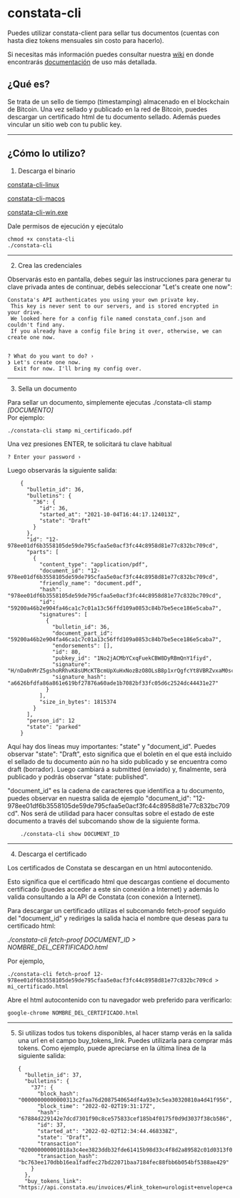 # constata-cli
Puedes utilizar constata-client para sellar tus documentos (cuentas con hasta diez tokens mensuales sin costo para hacerlo).

Si necesitas más información puedes consultar nuestra [wiki](https://github.com/constata-eu/constata-client/wiki) en donde encontrarás [documentación](https://github.com/constata-eu/constata-client/wiki) de uso más detallada.

## ¿Qué es?
Se trata de un sello de tiempo (timestamping) almacenado en el blockchain de Bitcoin. Una vez sellado y publicado en la red de Bitcoin, puedes descargar un certificado html de tu documento sellado. Además puedes vincular un sitio web con tu public key.
***
## ¿Cómo lo utilizo?  

1. Descarga el binario

[constata-cli-linux](https://github.com/constata-eu/constata-client/releases/download/rc-3/constata-cli-linux)


[constata-cli-macos](https://github.com/constata-eu/constata-client/releases/download/rc-3/constata-cli-macos)


[constata-cli-win.exe](https://github.com/constata-eu/constata-client/releases/download/rc-3/constata-cli-win.exe)  


Dale permisos de ejecución y ejecútalo

    chmod +x constata-cli
    ./constata-cli

***
2. Crea las credenciales 

Observarás esto en pantalla, debes seguir las instrucciones para generar tu clave privada antes de continuar, debés seleccionar "Let's create one now":


    Constata's API authenticates you using your own private key.  
     This key is never sent to our servers, and is stored encrypted in your drive.  
     We looked here for a config file named constata_conf.json and couldn't find any.  
     If you already have a config file bring it over, otherwise, we can create one now.


    ? What do you want to do? ›  
    ❯ Let's create one now.  
      Exit for now. I'll bring my config over.

***
3. Sella un documento

Para sellar un documento, simplemente ejecutas ./constata-cli stamp *[DOCUMENTO]*  
Por ejemplo:

`./constata-cli stamp mi_certificado.pdf`

Una vez presiones ENTER, te solicitará tu clave habitual

`? Enter your password › `

Luego observarás la siguiente salida:

        {
          "bulletin_id": 36,
          "bulletins": {
            "36": {
              "id": 36,
              "started_at": "2021-10-04T16:44:17.124013Z",
              "state": "Draft"
            }
          },
          "id": "12-978ee01df6b3558105de59de795cfaa5e0acf3fc44c8958d81e77c832bc709cd",
          "parts": [
            {
              "content_type": "application/pdf",
              "document_id": "12-978ee01df6b3558105de59de795cfaa5e0acf3fc44c8958d81e77c832bc709cd",
              "friendly_name": "document.pdf",
              "hash": "978ee01df6b3558105de59de795cfaa5e0acf3fc44c8958d81e77c832bc709cd",
              "id": "59200a46b2e904fa46ca1c7c01a13c56ffd109a0853c84b7be5ece186e5caba7",
              "signatures": [
                {
                  "bulletin_id": 36,
                  "document_part_id": "59200a46b2e904fa46ca1c7c01a13c56ffd109a0853c84b7be5ece186e5caba7",
                  "endorsements": [],
                  "id": 80,
                  "pubkey_id": "1No2jACMbYCxqFuekCBW8DyRBmQnY1fiyd",
                  "signature": "H/nDa0nMrZ5gshoRRhvK8sUMcKTBcmUpXuHxNozBzO8OLsB8p1xrQgfcYt8VBRZvxaM0sceaVX99zSptFen4WFg=",
                  "signature_hash": "a6626bfdfa86a861e619bf27876a60ade1b7082bf33fc05d6c2524dc44431e27"
                }
              ],
              "size_in_bytes": 1815374
            }
          ],
          "person_id": 12
          "state": "parked"
        }

Aquí hay dos líneas muy importantes: "state" y "document_id". Puedes observar "state": "Draft", esto significa que el boletín en el que está incluido el sellado de tu documento aún no ha sido publicado y se encuentra como draft (borrador). Luego cambiará a submitted (enviado) y, finalmente, será publicado y podrás observar "state: published".

"document_id" es la cadena de caracteres que identifica a tu documento, puedes observar en nuestra salida de ejemplo "document_id": "12-978ee01df6b3558105de59de795cfaa5e0acf3fc44c8958d81e77c832bc709cd". Nos será de utilidad para hacer consultas sobre el estado de este documento a través del subcomando show de la siguiente forma.

        ./constata-cli show DOCUMENT_ID

***
4. Descarga el certificado

Los certificados de Constata se descargan en un html autocontenido.

Esto significa que el certificado html que descargas contiene el documento certificado
(puedes acceder a este sin conexión a Internet) y además lo valida consultando a
la API de Constata (con conexión a Internet).

Para descargar un certificado utilizas el subcomando fetch-proof seguido del "document_id" y rediriges la salida hacia el nombre que deseas para tu certificado html:

*./constata-cli fetch-proof DOCUMENT_ID > NOMBRE_DEL_CERTIFICADO.html*

Por ejemplo,

`./constata-cli fetch-proof 12-978ee01df6b3558105de59de795cfaa5e0acf3fc44c8958d81e77c832bc709cd > mi_certificado.html`


Abre el html autocontenido con tu navegador web preferido para verificarlo:

`google-chrome NOMBRE_DEL_CERTIFICADO.html`

***
5. Si utilizas todos tus tokens disponibles, al hacer stamp verás en la salida una url en el campo buy_tokens_link. Puedes utilizarla para comprar más tokens. Como ejemplo, puede apreciarse en la última línea de la siguiente salida:

       {
         "bulletin_id": 37,
         "bulletins": {
           "37": {
             "block_hash": "00000000000000313c2faa76d2087540654df4a93e3c5ea30320810a4d41f956",
             "block_time": "2022-02-02T19:31:17Z",
             "hash": "67884d229142e7dcd7301f90c8ce575833cef185b4f0175f0d9d3037f38cb586",
             "id": 37,
             "started_at": "2022-02-02T12:34:44.468338Z",
             "state": "Draft",
             "transaction": "020000000001018a3c4ee3823ddb32fde61415b98d33c4f8d2a89582c01d0313f001c5c9ae35160100000000ffffffff022202000000000000226a2067884d229142e7dcd7301f90c8ce575833cef185b4f0175f0d9d3037f38cb58686c20c0000000000160014e0d1765c2746af9a5e0c7e67a9d0a3c996971ece024830450221008e0ea2dd656be775e48eb7e8c106749d36dcdd65fcce99dc02d1564709dd90d902205837b0ce62b0bf1603344c1ecbedff73757e7c7a6c8a4947ab3ee8275a52aff80121023afe241c5a425dd8db699b52e4fb35bd35da00cea4be8304907b9e9c537225ef00000000",
             "transaction_hash": "bc763ee170dbb16ea1fadfec27bd22071baa7184fec88fbb6b054bf5388ae429"
           }
         },
         "buy_tokens_link": "https://api.constata.eu/invoices/#link_token=urologist+envelope+capped+mutt+unelected&minimum_suggested=0",
  
